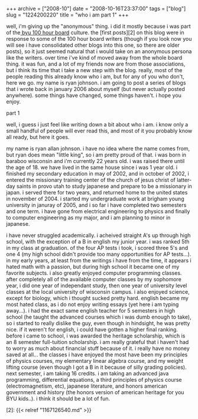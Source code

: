 +++
archive = ["2008-10"]
date = "2008-10-16T23:37:00"
tags = ["blog"]
slug = "1224200220"
title = "who i am part 1"
+++

well, i'm giving up the "anonymous" thing. i did it mostly because i was
part of the[ byu 100 hour board][1] culture. the [first posts][2] on this
blog were in response to some of the 100 hour board writers (though if you
look now you will see i have consolidated other blogs into this one, so
there are older posts), so it just seemed natural that i would take on an
anonymous persona like the writers. over time i've kind of moved away from
the whole board thing. it was fun, and a lot of my friends now are from
those associations, but i think its time that i take a new step with the
blog. really, most of the people reading this already know who i am, but
for any of you who don't, here we go. my name is ryan johnson. i am going
to post a series of blogs that i wrote back in january 2006 about myself
(but never actually posted anywhere). some things have changed, some
things haven't. i hope you enjoy.

part 1

well, i guess i just feel like writing down a bit about who i am. i know
only a small handful of people will ever read this, and most of it you
probably know all ready, but here it goes.

my name is ryan allan johnson. i have no idea where the name comes from,
but ryan does mean "little king", so i am pretty proud of that. i was born
in baraboo wisconsin and i'm currently 22 years old. i was raised there
until the age of 18. we have lived in the same house since i was 1 year
old. i finished my secondary education in may of 2002, and in october of
2002, i entered the missionary training center of the church of jesus
christ of latter-day saints in provo utah to study japanese and prepare to
be a missionary in japan. i served there for two years, and returned home
to the united states in november of 2004. i started my undergraduate work
at brigham young university in januray of 2005, and i so far i have
completed two semesters and one term. i have gone from electrical
engineering to physics and finally to computer engineering as my major,
and i am planning to minor in japanese.

i have never struggled academically. i acheived straight A's up through
high school, with the exception of a B in english my junior year. i was
ranked 5th in my class at graduation. of the four AP tests i took,
i scored three 5's and one 4 (my high school didn't provide too many
opportunities for AP tests...). in my early years, at least from the
writings i have from the time, it appears i hated math with a passion, but
during high school it became one of my favorite subjects. i also greatly
enjoyed computer programming classes. after completely all of the
available computer classes by my sophomore year, i did one year of
independant study, then one year of university level classes at the local
university of wisconsin campus. i also enjoyed science, except for
biology, which i thought sucked pretty hard. english became my most hated
class, as i do not enjoy writing essays (yet here i am typing away...).
i had the exact same english teacher for 5 semesters in high school (he
taught the advanced courses which i was dumb enough to take), so i started
to really dislike the guy, even though in hindsight, he was pretty nice.
if it weren't for english, i could have gotten a higher final ranking.
before i came to school, i was awarded the heritage scholarship, which is
an 8 semester full-tuition scholarship. i am really grateful that
i haven't had to worry as much about financial stuff because of it.
i really have no money saved at all... the classes i have enjoyed the most
have been my principles of physics courses, my elementary linear algebra
course, and my weight lifting course (even though I got a B in it because
of silly grading policies). next semester, i am taking 16 credits. i am
taking an advanced java programming, differential equations, a third
principles of physics course (electromagnetism, etc), japanese literature,
and honors american government and history (the honors version of american
heritage for you BYU kids..). i think it should be a lot of fun.

[1]: http://theboard.byu.edu
[2]: {{< relref "1167126540.md" >}}

